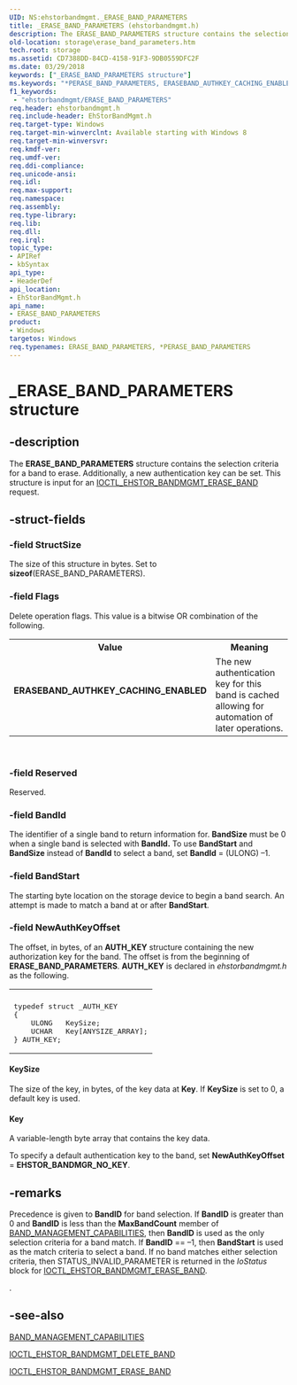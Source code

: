 ```yaml
---
UID: NS:ehstorbandmgmt._ERASE_BAND_PARAMETERS
title: _ERASE_BAND_PARAMETERS (ehstorbandmgmt.h)
description: The ERASE_BAND_PARAMETERS structure contains the selection criteria for a band to erase. Additionally, a new authentication key can be set. This structure is input for an IOCTL_EHSTOR_BANDMGMT_ERASE_BAND request.
old-location: storage\erase_band_parameters.htm
tech.root: storage
ms.assetid: CD7388DD-84CD-4158-91F3-9DB0559DFC2F
ms.date: 03/29/2018
keywords: ["_ERASE_BAND_PARAMETERS structure"]
ms.keywords: "*PERASE_BAND_PARAMETERS, ERASEBAND_AUTHKEY_CACHING_ENABLED, ERASE_BAND_PARAMETERS, ERASE_BAND_PARAMETERS structure [Storage Devices], PERASE_BAND_PARAMETERS, PERASE_BAND_PARAMETERS structure pointer [Storage Devices], _ERASE_BAND_PARAMETERS, ehstorbandmgmt/ERASE_BAND_PARAMETERS, ehstorbandmgmt/PERASE_BAND_PARAMETERS, storage.erase_band_parameters"
f1_keywords:
 - "ehstorbandmgmt/ERASE_BAND_PARAMETERS"
req.header: ehstorbandmgmt.h
req.include-header: EhStorBandMgmt.h
req.target-type: Windows
req.target-min-winverclnt: Available starting with Windows 8
req.target-min-winversvr: 
req.kmdf-ver: 
req.umdf-ver: 
req.ddi-compliance: 
req.unicode-ansi: 
req.idl: 
req.max-support: 
req.namespace: 
req.assembly: 
req.type-library: 
req.lib: 
req.dll: 
req.irql: 
topic_type:
- APIRef
- kbSyntax
api_type:
- HeaderDef
api_location:
- EhStorBandMgmt.h
api_name:
- ERASE_BAND_PARAMETERS
product:
- Windows
targetos: Windows
req.typenames: ERASE_BAND_PARAMETERS, *PERASE_BAND_PARAMETERS
---
```


# _ERASE_BAND_PARAMETERS structure


## -description


The <b>ERASE_BAND_PARAMETERS</b> structure contains the selection criteria for a band to erase. Additionally, a new authentication key can be set. This structure is input for an <a href="https://docs.microsoft.com/windows-hardware/drivers/ddi/ehstorbandmgmt/ni-ehstorbandmgmt-ioctl_ehstor_bandmgmt_erase_band"> IOCTL_EHSTOR_BANDMGMT_ERASE_BAND</a> request.


## -struct-fields




### -field StructSize

The size of this structure in bytes. Set to <b>sizeof</b>(ERASE_BAND_PARAMETERS).


### -field Flags

Delete operation flags. This value is a bitwise OR combination of the following.

<table>
<tr>
<th>Value</th>
<th>Meaning</th>
</tr>
<tr>
<td width="40%"><a id="ERASEBAND_AUTHKEY_CACHING_ENABLED"></a><a id="eraseband_authkey_caching_enabled"></a><dl>
<dt><b>ERASEBAND_AUTHKEY_CACHING_ENABLED</b></dt>
</dl>
</td>
<td width="60%">
The new authentication key for this band is cached allowing for automation of later operations.

</td>
</tr>
</table>
 


### -field Reserved

Reserved.


### -field BandId

The identifier of a single band to return information for. <b>BandSize</b> must be 0 when a single band is selected  with <b>BandId.</b> To use <b>BandStart</b> and <b>BandSize</b> instead of <b>BandId</b> to select a band, set <b>BandId</b> = (ULONG) –1.


### -field BandStart

The starting byte location on the storage device to begin a band search. An attempt is made to match a band at or after <b>BandStart</b>.


### -field NewAuthKeyOffset

The offset, in bytes, of an  <b> AUTH_KEY</b> structure containing the new authorization key for the band. The offset is from the beginning of <b>ERASE_BAND_PARAMETERS</b>. <b>AUTH_KEY</b> is declared in <i>ehstorbandmgmt.h</i> as the following.

<div class="code"><span codelanguage=""><table>
<tr>
<th></th>
</tr>
<tr>
<td>
<pre>typedef struct _AUTH_KEY
{
    ULONG   KeySize;
    UCHAR   Key[ANYSIZE_ARRAY];
} AUTH_KEY;</pre>
</td>
</tr>
</table></span></div>




#### KeySize

The size of the key, in bytes, of the key data at <b>Key</b>. If <b>KeySize</b> is set to 0, a default key is used.



#### Key

A variable-length byte array that contains the key data.

To specify a default authentication key to the band, set   <b>NewAuthKeyOffset</b> = <b>EHSTOR_BANDMGR_NO_KEY</b>.


## -remarks



 Precedence is given to <b>BandID</b> for band selection.  If <b>BandID</b>  is greater than   0 and  <b>BandID</b>  is less than the  <b>MaxBandCount</b> member of <a href="https://docs.microsoft.com/windows-hardware/drivers/ddi/ehstorbandmgmt/ns-ehstorbandmgmt-_band_management_capabilities">BAND_MANAGEMENT_CAPABILITIES</a>, then   <b>BandID</b> is used as the only selection criteria for a band match. If  <b>BandID</b> == –1, then <b>BandStart</b> is used as  the match criteria to select a band. If no band matches either selection criteria, then STATUS_INVALID_PARAMETER is returned in the <i>IoStatus</i> block for <a href="https://docs.microsoft.com/windows-hardware/drivers/ddi/ehstorbandmgmt/ni-ehstorbandmgmt-ioctl_ehstor_bandmgmt_erase_band">IOCTL_EHSTOR_BANDMGMT_ERASE_BAND</a>.

.




## -see-also




<a href="https://docs.microsoft.com/windows-hardware/drivers/ddi/ehstorbandmgmt/ns-ehstorbandmgmt-_band_management_capabilities">BAND_MANAGEMENT_CAPABILITIES</a>



<a href="https://docs.microsoft.com/windows-hardware/drivers/ddi/ehstorbandmgmt/ni-ehstorbandmgmt-ioctl_ehstor_bandmgmt_delete_band">IOCTL_EHSTOR_BANDMGMT_DELETE_BAND</a>



<a href="https://docs.microsoft.com/windows-hardware/drivers/ddi/ehstorbandmgmt/ni-ehstorbandmgmt-ioctl_ehstor_bandmgmt_erase_band">IOCTL_EHSTOR_BANDMGMT_ERASE_BAND</a>
 

 

